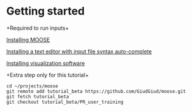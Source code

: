 # Getting started

+Required to run inputs+

[Installing MOOSE](getting_started/installation/index.md)

[Installing a text editor with input file syntax auto-complete](help/development/VSCode.md)

[Installing visualization software](https://www.paraview.org/download/)

+Extra step only for this tutorial+

```
cd ~/projects/moose
git remote add tutorial_beta https://github.com/GiudGiud/moose.git
git fetch tutorial_beta
git checkout tutorial_beta/PR_user_training
```
